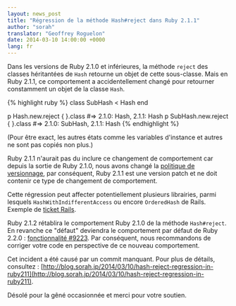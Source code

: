 ```yaml
---
layout: news_post
title: "Régression de la méthode Hash#reject dans Ruby 2.1.1"
author: "sorah"
translator: "Geoffrey Roguelon"
date: 2014-03-10 14:00:00 +0000
lang: fr
---
```


Dans les versions de Ruby 2.1.0 et inférieures, la méthode `reject` des classes
héritantées de `Hash` retourne un objet de cette sous-classe. Mais en Ruby 2.1.1,
ce comportement a accidentellement changé pour retourner constamment un objet de
la classe `Hash`.

{% highlight ruby %}
class SubHash < Hash
end

p Hash.new.reject { }.class
#=> 2.1.0: Hash, 2.1.1: Hash
p SubHash.new.reject { }.class
#=> 2.1.0: SubHash, 2.1.1: Hash
{% endhighlight %}

(Pour être exact, les autres états comme les variables d'instance et autres ne
sont pas copiés non plus.)

Ruby 2.1.1 n'aurait pas du inclure ce changement de comportement car depuis la
sortie de Ruby 2.1.0, nous avons changé la
[politique de versionnage](https://www.ruby-lang.org/fr/news/2013/12/21/semantic-versioning-after-2-1-0/),
par conséquent, Ruby 2.1.1 est une version patch et ne doit contenir ce type
de changement de comportement.

Cette régression peut affecter potentiellement plusieurs librairies, parmi
lesquels `HashWithIndifferentAccess` ou encore `OrderedHash` de Rails.
Exemple de
[ticket Rails](https://github.com/rails/rails/issues/14188).

Ruby 2.1.2 rétablira le comportement Ruby 2.1.0 de la méthode `Hash#reject`.
En revanche ce "défaut" deviendra le comportement par défaut de Ruby 2.2.0 :
[fonctionnalité #9223](https://bugs.ruby-lang.org/issues/9223).
Par conséquent, nous recommandons de corriger votre code en perspective de
ce nouveau comportement.

Cet incident a été causé par un commit manquant. Pour plus de détails, consultez :
[http://blog.sorah.jp/2014/03/10/hash-reject-regression-in-ruby211](http://blog.sorah.jp/2014/03/10/hash-reject-regression-in-ruby211).

Désolé pour la gêné occasionnée et merci pour votre soutien.
